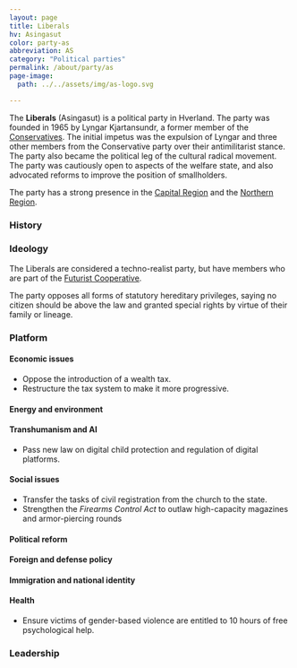 ```yaml
---
layout: page
title: Liberals
hv: Asingasut
color: party-as
abbreviation: AS 
category: "Political parties"
permalink: /about/party/as
page-image:
  path: ../../assets/img/as-logo.svg

---
```


The **Liberals** (Asingasut) is a political party in Hverland. The party was founded in 1965 by Lyngar Kjartansundr, a former member of the [Conservatives](/HUN/about/party/conservatives). The initial impetus was the expulsion of Lyngar and three other members from the Conservative party over their antimilitarist stance. The party also became the political leg of the cultural radical movement. The party was cautiously open to aspects of the welfare state, and also advocated reforms to improve the position of smallholders.

The party has a strong presence in the [Capital Region](/HUN/about/locations/capital) and the [Northern Region](/HUN/about/locations/northern). 

### History

### Ideology

The Liberals are considered a techno-realist party, but have members who are part of the [Futurist Cooperative](/HUN/about/party/future).

The party opposes all forms of statutory hereditary privileges, saying no citizen should be above the law and granted special rights by virtue of their family or lineage.



### Platform

#### Economic issues
* Oppose the introduction of a wealth tax.
* Restructure the tax system to make it more progressive.


#### Energy and environment

#### Transhumanism and AI
* Pass new law on digital child protection and regulation of digital platforms.

#### Social issues
* Transfer the tasks of civil registration from the church to the state.
* Strengthen the *Firearms Control Act* to outlaw high-capacity magazines and armor-piercing rounds

#### Political reform

#### Foreign and defense policy

#### Immigration and national identity

#### Health
* Ensure victims of gender-based violence are entitled to 10 hours of free psychological help.


### Leadership